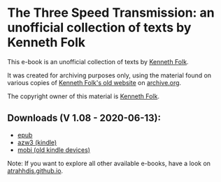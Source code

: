 # The Three Speed Transmission: an unofficial collection of texts by Kenneth Folk

This e-book is an unofficial collection of texts by [Kenneth Folk](https://kennethfolkdharma.com/). 

It was created for archiving purposes only, using the material found on various copies of [Kenneth Folk's old website](https://web.archive.org/web/2013*/http://kennethfolkdharma.wetpaint.com) on [archive.org](https://web.archive.org).

The copyright owner of this material is [Kenneth Folk](https://kennethfolkdharma.com/).


## Downloads (V 1.08 - 2020-06-13):

- [epub](https://github.com/atrahhdis/kf3st/raw/master/ebooks/The%20Three%20Speed%20Transmission%20-%20an%20unofficial%20collection%20of%20texts%20by%20Kenneth%20Folk%20-%20Kenneth%20Folk.epub)
- [azw3 (kindle)](https://github.com/atrahhdis/kf3st/raw/master/ebooks/The%20Three%20Speed%20Transmission%20-%20an%20unofficial%20collection%20of%20texts%20by%20Kenneth%20Folk%20-%20Kenneth%20Folk.azw3)
- [mobi (old kindle devices)](https://github.com/atrahhdis/kf3st/raw/master/ebooks/The%20Three%20Speed%20Transmission%20-%20an%20unofficial%20collection%20of%20texts%20by%20Kenneth%20Folk%20-%20Kenneth%20Folk.mobi)


Note: If you want to explore all other available e-books, have a look on [atrahhdis.github.io](https://atrahhdis.github.io).
